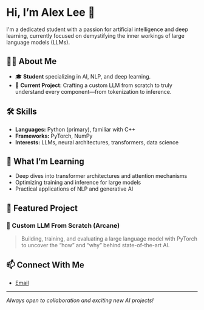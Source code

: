 # Hi, I’m Alex Lee 👋

I'm a dedicated student with a passion for artificial intelligence and deep learning, currently focused on demystifying the inner workings of large language models (LLMs).

## 👨‍💻 About Me

- 🎓 **Student** specializing in AI, NLP, and deep learning.
- 🚀 **Current Project**: Crafting a custom LLM from scratch to truly understand every component—from tokenization to inference.

## 🛠️ Skills

- **Languages:** Python (primary), familiar with C++
- **Frameworks:** PyTorch, NumPy
- **Interests:** LLMs, neural architectures, transformers, data science

## 🌱 What I’m Learning

- Deep dives into transformer architectures and attention mechanisms
- Optimizing training and inference for large models
- Practical applications of NLP and generative AI

## 📂 Featured Project

### 🧠 Custom LLM From Scratch (Arcane)
> Building, training, and evaluating a large language model with PyTorch to uncover the “how” and “why” behind state-of-the-art AI.

## 📫 Connect With Me

- [Email](mailto:Alexblee1118@gmail.com)

---

*Always open to collaboration and exciting new AI projects!*
